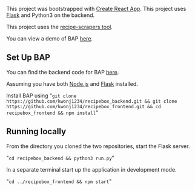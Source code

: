 This project was bootstrapped with [Create React App](https://github.com/facebook/create-react-app).
This project uses [Flask](https://flask.palletsprojects.com/en/1.1.x/installation/#installation) and Python3 on the backend.

This project uses the [recipe-scrapers tool](https://github.com/hhursev/recipe-scrapers).

You can view a demo of BAP [here](https://www.youtube.com/watch?v=R9Tdp4Y7H8A&feature=youtu.be).

## Set Up BAP
You can find the backend code for BAP [here](https://github.com/kwonj1234/recipebox_backend).

Assuming you have both [Node.js](https://nodejs.org/en/) and [Flask](https://flask.palletsprojects.com/en/1.1.x/installation/#installation) installed.

Install BAP using
"`git clone https://github.com/kwonj1234/recipebox_backend.git &&
git clone https://github.com/kwonj1234/recipebox_frontend.git &&
cd recipebox_frontend &&
npm install`"

## Running locally
From the directory you cloned the two repositories, start the Flask server.

"`cd recipebox_backend &&
python3 run.py`"

In a separate terminal start up the application in development mode.

"`cd ../recipebox_frontend &&
npm start`"

